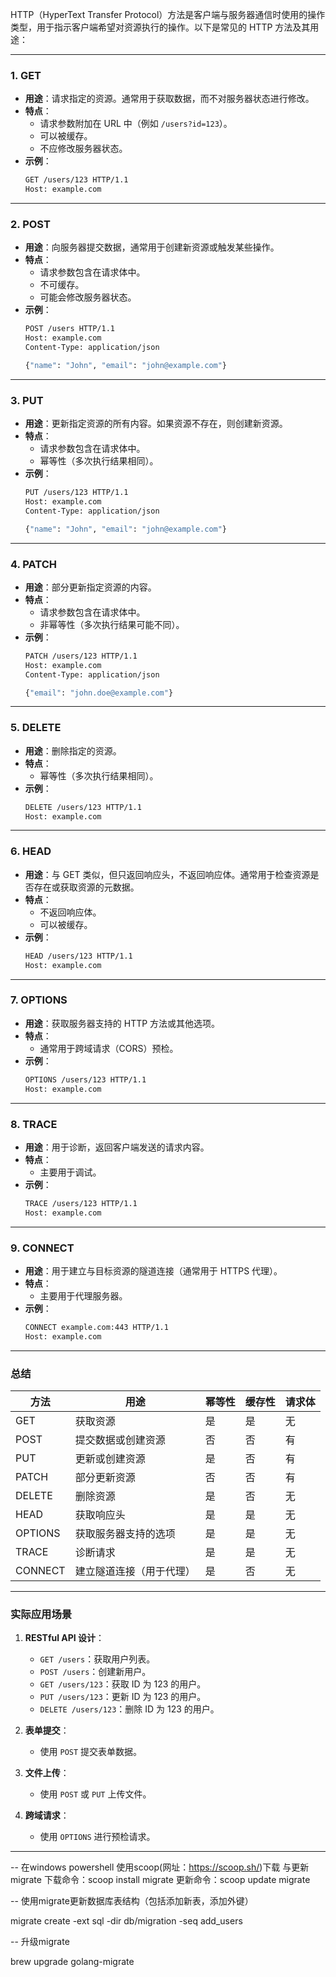 
HTTP（HyperText Transfer Protocol）方法是客户端与服务器通信时使用的操作类型，用于指示客户端希望对资源执行的操作。以下是常见的 HTTP 方法及其用途：

---

### 1. **GET**
   - **用途**：请求指定的资源。通常用于获取数据，而不对服务器状态进行修改。
   - **特点**：
     - 请求参数附加在 URL 中（例如 `/users?id=123`）。
     - 可以被缓存。
     - 不应修改服务器状态。
   - **示例**：
     ```bash
     GET /users/123 HTTP/1.1
     Host: example.com
     ```

---

### 2. **POST**
   - **用途**：向服务器提交数据，通常用于创建新资源或触发某些操作。
   - **特点**：
     - 请求参数包含在请求体中。
     - 不可缓存。
     - 可能会修改服务器状态。
   - **示例**：
     ```bash
     POST /users HTTP/1.1
     Host: example.com
     Content-Type: application/json

     {"name": "John", "email": "john@example.com"}
     ```

---

### 3. **PUT**
   - **用途**：更新指定资源的所有内容。如果资源不存在，则创建新资源。
   - **特点**：
     - 请求参数包含在请求体中。
     - 幂等性（多次执行结果相同）。
   - **示例**：
     ```bash
     PUT /users/123 HTTP/1.1
     Host: example.com
     Content-Type: application/json

     {"name": "John", "email": "john@example.com"}
     ```

---

### 4. **PATCH**
   - **用途**：部分更新指定资源的内容。
   - **特点**：
     - 请求参数包含在请求体中。
     - 非幂等性（多次执行结果可能不同）。
   - **示例**：
     ```bash
     PATCH /users/123 HTTP/1.1
     Host: example.com
     Content-Type: application/json

     {"email": "john.doe@example.com"}
     ```

---

### 5. **DELETE**
   - **用途**：删除指定的资源。
   - **特点**：
     - 幂等性（多次执行结果相同）。
   - **示例**：
     ```bash
     DELETE /users/123 HTTP/1.1
     Host: example.com
     ```

---

### 6. **HEAD**
   - **用途**：与 GET 类似，但只返回响应头，不返回响应体。通常用于检查资源是否存在或获取资源的元数据。
   - **特点**：
     - 不返回响应体。
     - 可以被缓存。
   - **示例**：
     ```bash
     HEAD /users/123 HTTP/1.1
     Host: example.com
     ```

---

### 7. **OPTIONS**
   - **用途**：获取服务器支持的 HTTP 方法或其他选项。
   - **特点**：
     - 通常用于跨域请求（CORS）预检。
   - **示例**：
     ```bash
     OPTIONS /users/123 HTTP/1.1
     Host: example.com
     ```

---

### 8. **TRACE**
   - **用途**：用于诊断，返回客户端发送的请求内容。
   - **特点**：
     - 主要用于调试。
   - **示例**：
     ```bash
     TRACE /users/123 HTTP/1.1
     Host: example.com
     ```

---

### 9. **CONNECT**
   - **用途**：用于建立与目标资源的隧道连接（通常用于 HTTPS 代理）。
   - **特点**：
     - 主要用于代理服务器。
   - **示例**：
     ```bash
     CONNECT example.com:443 HTTP/1.1
     Host: example.com
     ```

---

### 总结

| 方法      | 用途                           | 幂等性 | 缓存性 | 请求体 |
|-----------|--------------------------------|--------|--------|--------|
| GET       | 获取资源                       | 是     | 是     | 无     |
| POST      | 提交数据或创建资源             | 否     | 否     | 有     |
| PUT       | 更新或创建资源                 | 是     | 否     | 有     |
| PATCH     | 部分更新资源                   | 否     | 否     | 有     |
| DELETE    | 删除资源                       | 是     | 否     | 无     |
| HEAD      | 获取响应头                     | 是     | 是     | 无     |
| OPTIONS   | 获取服务器支持的选项           | 是     | 是     | 无     |
| TRACE     | 诊断请求                       | 是     | 是     | 无     |
| CONNECT   | 建立隧道连接（用于代理）       | 是     | 否     | 无     |

---

### 实际应用场景

1. **RESTful API 设计**：
   - `GET /users`：获取用户列表。
   - `POST /users`：创建新用户。
   - `GET /users/123`：获取 ID 为 123 的用户。
   - `PUT /users/123`：更新 ID 为 123 的用户。
   - `DELETE /users/123`：删除 ID 为 123 的用户。

2. **表单提交**：
   - 使用 `POST` 提交表单数据。

3. **文件上传**：
   - 使用 `POST` 或 `PUT` 上传文件。

4. **跨域请求**：
   - 使用 `OPTIONS` 进行预检请求。

---

-- 在windows powershell 使用scoop(网址：https://scoop.sh/)下载
   与更新migrate
   下载命令：scoop install migrate
   更新命令：scoop update migrate

-- 使用migrate更新数据库表结构（包括添加新表，添加外键）

migrate create -ext sql -dir db/migration -seq add_users

-- 升级migrate

brew upgrade golang-migrate

